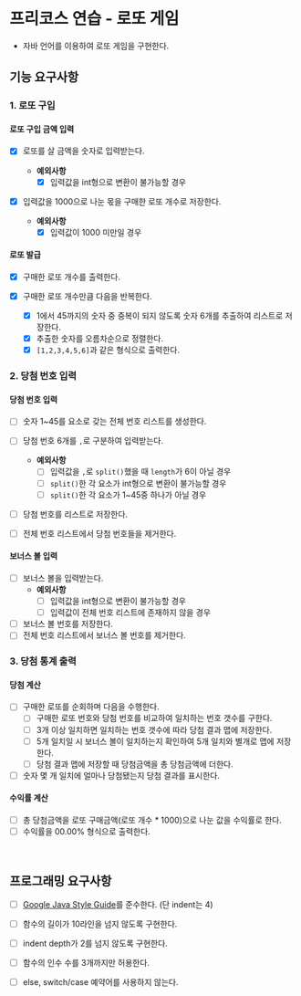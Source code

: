 # 프리코스 연습 - 로또 게임

* 자바 언어를 이용하여 로또 게임을 구현한다.

## 기능 요구사항

### 1. 로또 구입

#### 로또 구입 금액 입력

- [x] 로또를 살 금액을 숫자로 입력받는다.

  - **예외사항**
    - [x] 입력값을 int형으로 변환이 불가능할 경우

- [x] 입력값을 1000으로 나눈 몫을 구매한 로또 개수로 저장한다.
  - **예외사항**
    - [x] 입력값이 1000 미만일 경우

#### 로또 발급

- [x] 구매한 로또 개수를 출력한다.

- [x] 구매한 로또 개수만큼 다음을 반복한다.
  - [x] 1에서 45까지의 숫자 중 중복이 되지 않도록 숫자 6개를 추출하여 리스트로 저장한다.
  - [x] 추출한 숫자를 오름차순으로 정렬한다.
  - [x] `[1,2,3,4,5,6]`과 같은 형식으로 출력한다.

### 2. 당첨 번호 입력

#### 당첨 번호 입력

- [ ] 숫자 1~45를 요소로 갖는 전체 번호 리스트를 생성한다.

- [ ] 당첨 번호 6개를 `,`로 구분하여 입력받는다.
  - **예외사항**
    - [ ] 입력값을 `,`로 `split()`했을 때 `length`가 6이 아닐 경우
    - [ ] `split()`한 각 요소가 int형으로 변환이 불가능할 경우
    - [ ] `split()`한 각 요소가 1~45중 하나가 아닐 경우
- [ ] 당첨 번호를 리스트로 저장한다.
- [ ] 전체 번호 리스트에서 당첨 번호들을 제거한다.

#### 보너스 볼 입력

- [ ] 보너스 볼을 입력받는다.
  - **예외사항**
    - [ ] 입력값을 int형으로 변환이 불가능할 경우
    - [ ] 입력값이 전체 번호 리스트에 존재하지 않을 경우
- [ ] 보너스 볼 번호를 저장한다.
- [ ] 전체 번호 리스트에서 보너스 볼 번호를 제거한다.

### 3. 당첨 통계 출력

#### 당첨 계산

- [ ] 구매한 로또를 순회하며 다음을 수행한다.
  - [ ] 구매한 로또 번호와 당첨 번호를 비교하여 일치하는 번호 갯수를 구한다.
  - [ ] 3개 이상 일치하면 일치하는 번호 갯수에 따라 당첨 결과 맵에 저장한다.
  - [ ] 5개 일치일 시 보너스 볼이 일치하는지 확인하여 5개 일치와 별개로 맵에 저장한다.
  - [ ] 당첨 결과 맵에 저장할 때 당첨금액을 총 당첨금액에 더한다.
- [ ] 숫자 몇 개 일치에 얼마나 당첨됐는지 당첨 결과를 표시한다.

#### 수익률 계산

- [ ] 총 당첨금액을 로또 구매금액(로또 개수 * 1000)으로 나눈 값을 수익률로 한다.
- [ ] 수익률을 00.00% 형식으로 출력한다.

<br>

## 프로그래밍 요구사항

- [ ] [Google Java Style Guide](https://google.github.io/styleguide/javaguide.html)를 준수한다. (단 indent는 4)
- [ ] 함수의 길이가 10라인을 넘지 않도록 구현한다.
- [ ] indent depth가 2를 넘지 않도록 구현한다.
- [ ] 함수의 인수 수를 3개까지만 허용한다.
- [ ] else, switch/case 예약어를 사용하지 않는다.

